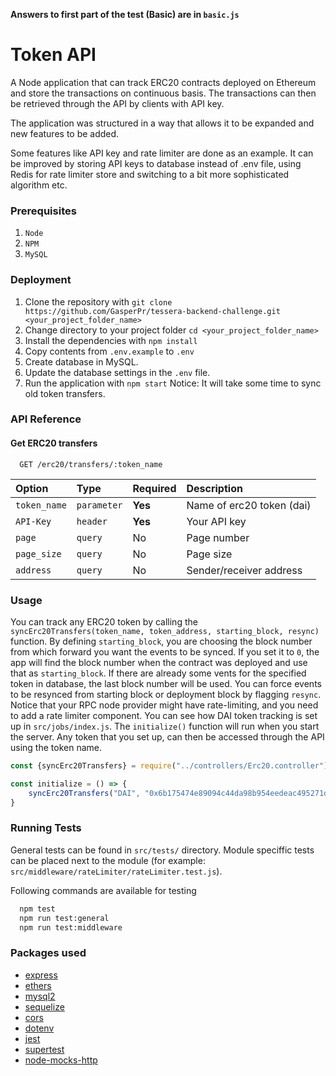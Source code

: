 
**Answers to first part of the test (Basic) are in `basic.js`**

# Token API

A Node application that can track ERC20 contracts deployed on Ethereum
and store the transactions on continuous basis. The transactions can then be retrieved
through the API by clients with API key.

The application was structured in a way that allows it to be expanded and
new features to be added.

Some features like API key and rate limiter are done as an example. It can be improved by storing
API keys to database instead of .env file, using Redis for rate limiter store and switching to a bit more sophisticated algorithm etc.
### Prerequisites

1. `Node`
2. `NPM`
3. `MySQL`

### Deployment

1. Clone the repository with `git clone https://github.com/GasperPr/tessera-backend-challenge.git <your_project_folder_name>`
2. Change directory to your project folder `cd <your_project_folder_name>`
3. Install the dependencies with `npm install`
4. Copy contents from `.env.example` to `.env`
5. Create database in MySQL.
6. Update the database settings in the `.env` file.
7. Run the application with `npm start`
Notice: It will take some time to sync old token transfers.


### API Reference

#### Get ERC20 transfers

```http
  GET /erc20/transfers/:token_name
```

| Option       | Type        | Required  | Description                |
| :----------- | :---------- |:--------- | :------------------------- |
| `token_name` | `parameter` | **Yes**   | Name of erc20 token (dai)  |
| `API-Key`    | `header`    | **Yes**   | Your API key               |
| `page`       | `query`     | No        | Page number                |
| `page_size`  | `query`     | No        | Page size                  |
| `address`    | `query`     | No        | Sender/receiver address    |

### Usage

You can track any ERC20 token by calling the `syncErc20Transfers(token_name, token_address, starting_block, resync)` function.
By defining `starting_block`, you are choosing the block number from which forward you want the events to be synced.
If you set it to `0`, the app will find the block number when the contract was deployed and use that as `starting_block`.
If there are already some vents for the specified token in database, the last block number will be used.
You can force events to be resynced from starting block or deployment block by flagging `resync`.
Notice that your RPC node provider might have rate-limiting, and you need to add a rate limiter component.
You can see how DAI token tracking is set up in `src/jobs/index.js`.
The `initialize()` function will run when you start the server.
Any token that you set up, can then be accessed through the API using the token name.

```javascript
const {syncErc20Transfers} = require("../controllers/Erc20.controller");

const initialize = () => {
    syncErc20Transfers("DAI", "0x6b175474e89094c44da98b954eedeac495271d0f");
}
```

### Running Tests

General tests can be found in `src/tests/` directory. Module speciffic tests can be placed next to the module
(for example: `src/middleware/rateLimiter/rateLimiter.test.js`).

Following commands are available for testing

```bash
  npm test
  npm run test:general
  npm run test:middleware
```

### Packages used
- [express](https://github.com/visionmedia/express)
- [ethers](https://github.com/ethers-io/ethers.js)
- [mysql2](https://github.com/sidorares/node-mysql2)
- [sequelize](https://github.com/sequelize/sequelize)
- [cors](https://github.com/expressjs/cors)
- [dotenv](https://github.com/motdotla/dotenv)
- [jest](https://github.com/facebook/jest)
- [supertest](https://github.com/visionmedia/supertest)
- [node-mocks-http](https://github.com/howardabrams/node-mocks-http)